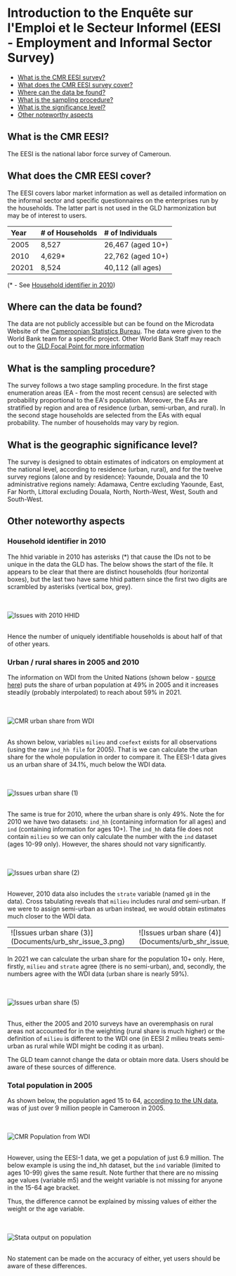 # Introduction to the Enquête sur l'Emploi et le Secteur Informel (EESI - Employment and Informal Sector Survey) 

- [What is the CMR EESI survey?](#what-is-the-ccc-survey-acronym)
- [What does the CMR EESI survey cover?](#what-does-the-ccc-survey-acronym-cover)
- [Where can the data be found?](#where-can-the-data-be-found)
- [What is the sampling procedure?](#what-is-the-sampling-procedure)
- [What is the significance level?](#what-is-the-geographic-significance-level)
- [Other noteworthy aspects](#other-noteworthy-aspects)

## What is the CMR EESI?

The EESI is the national labor force survey of Cameroun.

## What does the CMR EESI cover?

The EESI covers labor market information as well as detailed information on the informal sector and specific questionnaires on the enterprises run by the households. The latter part is not used in the GLD harmonization but may be of interest to users.

| Year	| # of Households	| # of Individuals	|
| :-------	| :--------		| :--------	 	|
| 2005	| 8,527		| 26,467 (aged 10+)		|
| 2010	| 4,629*		| 22,762 (aged 10+)		|
| 20201	| 8,524		| 40,112 (all ages)		|

(* - See [Household identifier in 2010](#household-identifier-in-2010))

## Where can the data be found?

The data are not publicly accessible but can be found on the Microdata Website of the [Cameroonian Statistics Bureau](http://nada.stat.cm/index.php/catalog). The data were given to the World Bank team for a specific project. Other World Bank Staff may reach out to the [GLD Focal Point for more information](mailto:gld@worldbank.org)

## What is the sampling procedure?

The survey follows a two stage sampling procedure. In the first stage enumeration areas (EA - from the most recent census) are selected with probability proportional to the EA's population. Moreover, the EAs are stratified by region and area of residence (urban, semi-urban, and rural). In the second stage households are selected from the EAs with equal probability. The number of households may vary by region.

## What is the geographic significance level?

The survey is designed to obtain estimates of indicators on employment at the national level, according to residence (urban, rural), and for the twelve survey regions (alone and by residence): Yaounde, Douala and the 10 administrative regions namely: Adamawa, Centre excluding Yaounde, East, Far North, Littoral excluding Douala, North, North-West, West, South and South-West.

## Other noteworthy aspects

### Household identifier in 2010

The hhid variable in 2010 has asterisks (*) that cause the IDs not to be unique in the data the GLD has. The below shows the start of the file. It appears to be clear that there are distinct households (four horizontal boxes), but the last two have same hhid pattern since the first two digits are scrambled by asterisks (vertical box, grey).

<br></br>
![Issues with 2010 HHID](Documents/hhid_2010.png)
<br></br>

Hence the number of uniquely identifiable households is about half of that of other years. 

### Urban / rural shares in 2005 and 2010

The information on WDI from the United Nations (shown below - [source here](https://donnees.banquemondiale.org/indicateur/SP.URB.TOTL.IN.ZS?end=2022&locations=CM&start=1993)) puts the share of urban population at 49% in 2005 and it increases steadily (probably interpolated) to reach about 59% in 2021.

<br></br>
![CMR urban share from WDI](Documents/urban_share_wb_data.png)
<br></br>

As shown below, variables `milieu` and `coefext` exists for all observations (using the raw `ind_hh file` for 2005). That is we can calculate the urban share for the whole population in order to compare it. The EESI-1 data gives us an urban share of 34.1%, much below the WDI data.

<br></br>
![Issues urban share (1)](Documents/urb_shr_issue_1.png)
<br></br>

The same is true for 2010, where the urban share is only 49%. Note the for 2010 we have two datasets: `ind_hh` (containing information for all ages) and `ind` (containing information for ages 10+). The `ind_hh` data file does not contain `milieu` so we can only calculate the number with the `ind` dataset (ages 10-99 only). However, the shares should not vary significantly.

<br></br>
![Issues urban share (2)](Documents/urb_shr_issue_2.png)
<br></br>

However, 2010 data also includes the `strate` variable (named `g8` in the data). Cross tabulating reveals that `milieu` includes rural *and* semi-urban. If we were to assign semi-urban as urban instead, we would obtain estimates much closer to the WDI data.

<table>
  <tr>
    <td>![Issues urban share (3)](Documents/urb_shr_issue_3.png)</td>
    <td> </td>
    <td>![Issues urban share (4)](Documents/urb_shr_issue_4.png)</td>
  </tr>
</table>

In 2021 we can calculate the urban share for the population 10+ only. Here, firstly, `milieu` and `strate` agree (there is no semi-urban), and, secondly, the numbers agree with the WDI data (urban share is nearly 59%).

<br></br>
![Issues urban share (5)](Documents/urb_shr_issue_5.png)
<br></br>

Thus, either the 2005 and 2010 surveys have an overemphasis on rural areas not accounted for in the weighting (rural share is much higher) or the definition of `milieu` is different to the WDI one (in EESI 2 milieu treats semi-urban as rural while WDI might be coding it as urban). 

The GLD team cannot change the data or obtain more data. Users should be aware of these sources of difference.

### Total population in 2005

As shown below, the population aged 15 to 64, [according to the UN data](https://donnees.banquemondiale.org/indicateur/SP.POP.1564.TO?locations=CM), was of just over 9 million people in Cameroon in 2005.

<br></br>
![CMR Population from WDI](Documents/pop_1.png)
<br></br>

However, using the EESI-1 data, we get a population of just 6.9 million. The below example is using the ind_hh dataset, but the `ind` variable (limited to ages 10-99) gives the same result. Note further that there are no missing age values (variable m5) and the weight variable is not missing for anyone in the 15-64 age bracket.

Thus, the difference cannot be explained by missing values of either the weight or the age variable.

<br></br>
![Stata output on population](Documents/pop_2.png)
<br></br>

No statement can be made on the accuracy of either, yet users should be aware of these differences.